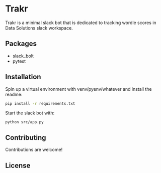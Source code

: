 # Trakr

Trakr is a minimal slack bot that is dedicated to tracking wordle scores in Data Solutions slack workspace.

## Packages

* slack_bolt
* pytest

## Installation

Spin up a virtual environment with venv/pyenv/whatever and install the readme:

```zsh
pip install -r requirements.txt
```

Start the slack bot with:

```
python src/app.py
```
## Contributing

Contributions are welcome!

## License
